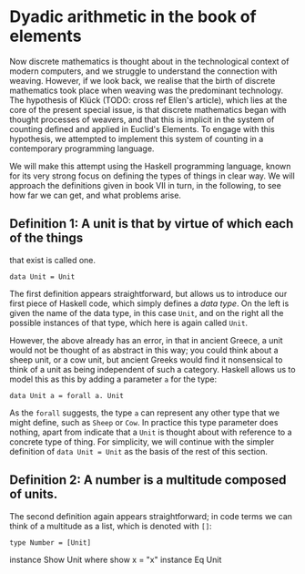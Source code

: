 
# Dyadic arithmetic in the book of elements

Now discrete mathematics is thought about in the technological context
of modern computers, and we struggle to understand the connection with
weaving. However, if we look back, we realise that the birth of
discrete mathematics took place when weaving was the predominant
technology. The hypothesis of Klück (TODO: cross ref Ellen's article),
which lies at the core of the present special issue, is that discrete
mathematics began with thought processes of weavers, and that this is
implicit in the system of counting defined and applied in Euclid's
Elements.  To engage with this hypothesis, we attempted to implement
this system of counting in a contemporary programming language.

We will make this attempt using the Haskell programming language,
known for its very strong focus on defining the types of things in
clear way. We will approach the definitions given in book VII in turn,
in the following, to see how far we can get, and what problems arise.

## Definition 1: A unit is that by virtue of which each of the things
that exist is called one.

~~~~{.haskell .colourtex}
data Unit = Unit
~~~~

The first definition appears straightforward, but allows us to
introduce our first piece of Haskell code, which simply defines a
*data type*. On the left is given the name of the data type, in this
case `Unit`, and on the right all the possible instances of that type,
which here is again called `Unit`.

However, the above already has an error, in that in ancient Greece, a
unit would not be thought of as abstract in this way; you could think
about a sheep unit, or a cow unit, but ancient Greeks would find it
nonsensical to think of a unit as being independent of such a
category. Haskell allows us to model this as this by adding a
parameter `a` for the type:

~~~~{.haskell .colourtex}
data Unit a = forall a. Unit
~~~~

As the `forall` suggests, the type `a` can represent any other type
that we might define, such as `Sheep` or `Cow`. In practice this type
parameter does nothing, apart from indicate that a `Unit` is thought
about with reference to a concrete type of thing. For simplicity, we
will continue with the simpler definition of `data Unit = Unit` as the
basis of the rest of this section.

## Definition 2: A number is a multitude composed of units.

The second definition again appears straightforward; in code terms we
can think of a multitude as a list, which is denoted with `[]`:

~~~~{.haskell .colourtex}
type Number = [Unit]
~~~~

instance Show Unit where
  show x = "x"
instance Eq Unit
